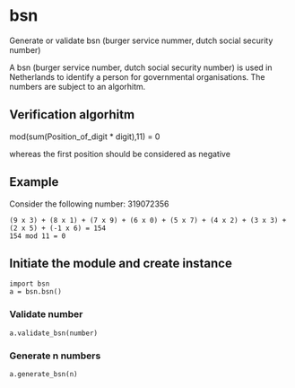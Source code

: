 # bsn
Generate or validate bsn (burger service nummer, dutch social security number)

A bsn (burger service number, dutch social security number) is used in Netherlands to identify a person for governmental organisations. The numbers are subject to an algorhitm.

## Verification algorhitm

mod(sum(Position_of_digit * digit),11) = 0

whereas the first position should be considered as negative

## Example

Consider the following number: 319072356
```
(9 x 3) + (8 x 1) + (7 x 9) + (6 x 0) + (5 x 7) + (4 x 2) + (3 x 3) + (2 x 5) + (-1 x 6) = 154
154 mod 11 = 0
```

## Initiate the module and create instance

```
import bsn
a = bsn.bsn()
```

### Validate number

```
a.validate_bsn(number)
```

### Generate n numbers

```
a.generate_bsn(n)

```

